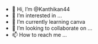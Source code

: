 - 👋 Hi, I’m @Kanthikan44
- 👀 I’m interested in ...
- 🌱 I’m currently learning canva
- 💞️ I’m looking to collaborate on ...
- 📫 How to reach me ...

<!---
Kanthikan44/Kanthikan44 is a ✨ special ✨ repository because its `README.md` (this file) appears on your GitHub profile.
You can click the Preview link to take a look at your changes.
--->

